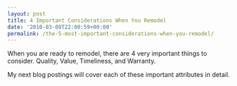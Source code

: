 ```yaml
---
layout: post
title: 4 Important Considerations When You Remodel
date: '2010-03-09T22:00:59+00:00'
permalink: /the-5-most-important-considerations-when-you-remodel/
---
```

When you are ready to remodel, there are 4 very important things to consider. Quality, Value, Timeliness, and Warranty.

My next blog postings will cover each of these important attributes in detail.
